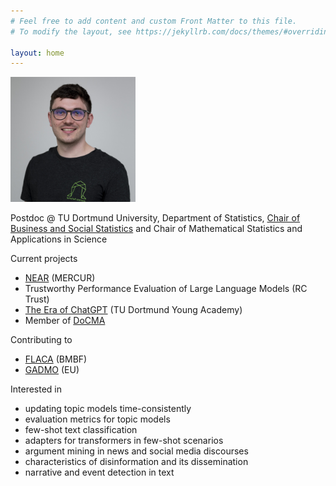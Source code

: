 ```yaml
---
# Feel free to add content and custom Front Matter to this file.
# To modify the layout, see https://jekyllrb.com/docs/themes/#overriding-theme-defaults

layout: home
---
```


<img src="/assets/rieger_sq.jpg" alt="Portrait photo of Jonas Rieger" width="200"/>

Postdoc @ TU Dortmund University, Department of Statistics, [Chair of Business and Social Statistics](https://lwus.statistik.tu-dortmund.de/en/chair/team/rieger/) and Chair of Mathematical Sta­tis­tics and Applications in Science

Current projects
* [NEAR](https://mercur-research.de/projekte/default-965d0286c32926baad7590bc6832af18/default-04727dd8b792300a077374ed57e38762) (MERCUR)
* Trustworthy Performance Evaluation of Large Language Models (RC Trust)
* [The Era of ChatGPT](https://jonasrieger.github.io/2023/06/29/academy.html) (TU Dortmund Young Academy)
* Member of [DoCMA](https://docma.tu-dortmund.de/)

Contributing to
* [FLACA](https://www.wiso.uni-hamburg.de/flaca) (BMBF)
* [GADMO](https://gadmo.eu/) (EU)

Interested in
* updating topic models time-consistently
* evaluation metrics for topic models
* few-shot text classification
* adapters for transformers in few-shot scenarios
* argument mining in news and social media discourses
* characteristics of disinformation and its dissemination
* narrative and event detection in text
